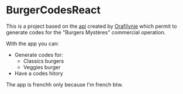 # BurgerCodesReact

This is a project based on the [api](https://github.com/Orafilynie/BurgerCodeGen/) created by [Orafilynie](https://github.com/Orafilynie/) which permit to generate codes for the "Burgers Mystères" commercial operation.

With the app you can:
 - Generate codes for:
   - Classics burgers
   - Veggies burger
 - Have a codes hitory

The app is frenchh only because I'm french btw.
